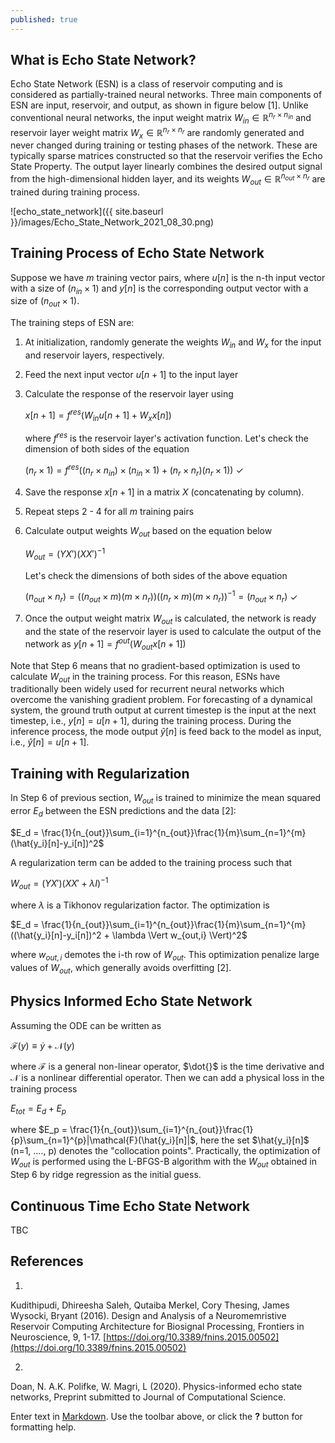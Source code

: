 ```yaml
---
published: true
---
```

## What is Echo State Network?

Echo State Network (ESN) is a class of reservoir computing and is considered as partially-trained neural networks. Three main components of ESN are input, reservoir, and output, as shown in figure below [1]. Unlike conventional neural networks, the input weight matrix $W_{in} \in \mathbb{R}^{n_r \times n_{in}}$ and reservoir layer weight matrix $W_{x} \in \mathbb{R}^{n_r \times n_r}$ are randomly generated and never changed during training or testing phases of the network. These are typically sparse matrices constructed so that the reservoir verifies the Echo State Property. The output layer linearly combines the desired output signal from the high-dimensional hidden layer, and its weights $W_{out} \in \mathbb{R}^{n_{out} \times n_r}$ are trained during training process.

![echo_state_network]({{ site.baseurl }}/images/Echo_State_Network_2021_08_30.png)

## Training Process of Echo State Network
Suppose we have $m$ training vector pairs, where $u[n]$ is the n-th input vector with a size of $(n_{in} \times 1)$ and $y[n]$ is the corresponding output vector with a size of $(n_{out} \times 1)$.

The training steps of ESN are:

1. At initialization, randomly generate the weights $W_{in}$ and $W_x$ for the input and reservoir layers, respectively.

2. Feed the next input vector $u[n+1]$ to the input layer

3. Calculate the response of the reservoir layer using

	$x[n+1] = f^{res} (W_{in} u[n+1] + W_x x[n])$

	where $f^{res}$ is the reservoir layer's activation function. Let's check the dimension of both sides of the equation

	$(n_r \times 1) = f^{res}((n_r \times n_{in})\times(n_{in} \times 1) + (n_r \times n_r)(n_r \times 1))$ $\checkmark$

4. Save the response $x[n+1]$ in a matrix $X$ (concatenating by column).

5. Repeat steps 2 - 4 for all $m$ training pairs

6. Calculate output weights $W_{out}$ based on the equation below

	$W_{out} = (YX')(XX')^{-1}$

	Let's check the dimensions of both sides of the above equation

	$(n_{out} \times n_r) = \left((n_{out}\times m)(m \times n_r)\right)\left((n_r \times m)(m \times n_r)\right)^{-1} = (n_{out} \times n_r)$ $\checkmark$

7. Once the output weight matrix $W_{out}$ is calculated, the network is ready and the state of the reservoir layer is used to calculate the output of the network as
	$y[n+1] = f^{out}(W_{out}x[n+1])$

Note that Step 6 means that no gradient-based optimization is used to calculate $W_{out}$ in the training process. For this reason, ESNs have traditionally been widely used for recurrent neural networks which overcome the vanishing gradient problem. For forecasting of a dynamical system, the ground truth output at current timestep is the input at the next timestep, i.e., $y[n] = u[n+1]$, during the training process. During the inference process, the mode output $\hat{y}[n]$ is feed back to the model as input, i.e., $\hat{y}[n] = u[n+1]$.

## Training with Regularization

In Step 6 of previous section, $W_{out}$ is trained to minimize the mean squared error $E_d$ between the ESN predictions and the data [2]:

$E_d = \frac{1}{n_{out}}\sum_{i=1}^{n_{out}}\frac{1}{m}\sum_{n=1}^{m}(\hat{y_i}[n]-y_i[n])^2$

A regularization term can be added to the training process such that

$W_{out} = (YX')(XX' + \lambda I)^{-1}$

where $\lambda$ is a Tikhonov regularization factor. The optimization is

$E_d = \frac{1}{n_{out}}\sum_{i=1}^{n_{out}}\frac{1}{m}\sum_{n=1}^{m}((\hat{y_i}[n]-y_i[n])^2 + \lambda \Vert w_{out,i} \Vert)^2$

where $w_{out,i}$ demotes the i-th row of $W_{out}$. This optimization penalize large values of $W_{out}$, which generally avoids overfitting [2].

## Physics Informed Echo State Network

Assuming the ODE can be written as

$\mathcal{F}(y) \equiv \dot{y} + \mathcal{N}(y)$

where $\mathcal{F}$ is a general non-linear operator, $\dot{}$ is the time derivative and $\mathcal{N}$ is a nonlinear differential operator. Then we can add a physical loss in the training process

$E_{tot} = E_d + E_p$

where $E_p = \frac{1}{n_{out}}\sum_{i=1}^{n_{out}}\frac{1}{p}\sum_{n=1}^{p}|\mathcal{F}(\hat{y_i}[n]|$, here the set $\hat{y_i}[n]$ (n=1, ...., p) denotes the "collocation points". Practically, the optimization of $W_{out}$ is performed using the L-BFGS-B algorithm with the $W_{out}$ obtained in Step 6 by ridge regression as the initial guess.

## Continuous Time Echo State Network

TBC

## References
1.  
Kudithipudi, Dhireesha
Saleh, Qutaiba
Merkel, Cory
Thesing, James
Wysocki, Bryant (2016).
Design and Analysis of a Neuromemristive Reservoir Computing Architecture for Biosignal Processing, Frontiers in Neuroscience, 9, 1-17. [https://doi.org/10.3389/fnins.2015.00502](https://doi.org/10.3389/fnins.2015.00502)

2.
Doan, N. A.K.
Polifke, W.
Magri, L (2020).
Physics-informed echo state networks, Preprint submitted to Journal of Computational Science.


Enter text in [Markdown](http://daringfireball.net/projects/markdown/). Use the toolbar above, or click the **?** button for formatting help.

